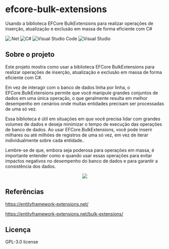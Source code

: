 # efcore-bulk-extensions
Usando a biblioteca EFCore BulkExtensions para realizar operações de inserção, atualização e exclusão em massa de forma eficiente com C#

![.Net](https://img.shields.io/badge/.NET-5C2D91?style=for-the-badge&logo=.net&logoColor=white)
![C#](https://img.shields.io/badge/c%23-%23239120.svg?style=for-the-badge&logo=c-sharp&logoColor=white)
![Visual Studio Code](https://img.shields.io/badge/Visual%20Studio%20Code-0078d7.svg?style=for-the-badge&logo=visual-studio-code&logoColor=white)
![Visual Studio](https://img.shields.io/badge/Visual%20Studio-5C2D91.svg?style=for-the-badge&logo=visual-studio&logoColor=white)

## Sobre o projeto
Este projeto mostra como usar a biblioteca EFCore BulkExtensions para realizar operações de inserção, atualização e exclusão em massa de forma eficiente com C#.

Em vez de interagir com o banco de dados linha por linha, o EFCore.BulkExtensions permite que você manipule grandes conjuntos de dados em uma única operação, o que geralmente resulta em melhor desempenho em cenários onde muitas entidades precisam ser processadas de uma só vez.

Essa biblioteca é útil em situações em que você precisa lidar com grandes volumes de dados e deseja minimizar o tempo de execução das operações de banco de dados. Ao usar EFCore.BulkExtensions, você pode inserir milhares ou até milhões de registros de uma só vez, em vez de iterar individualmente sobre cada entidade..

Lembre-se de que, embora seja poderosa para operações em massa, é importante entender como e quando usar essas operações para evitar impactos negativos no desempenho do banco de dados e para garantir a consistência dos dados.

<div align="center">
    <img src="https://github.com/jfs-dev/efcore-bulk-extensions/assets/54154628/149a2f77-9ab9-4697-aef6-19716a4c9ee6"</img>
</div>

## Referências
https://entityframework-extensions.net/

https://entityframework-extensions.net/bulk-extensions/

## Licença
GPL-3.0 license
